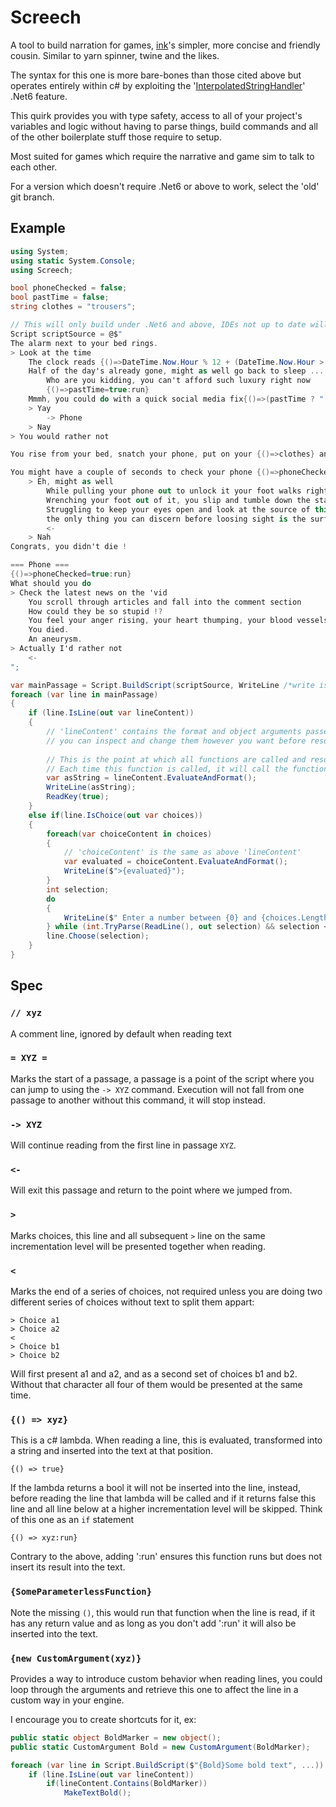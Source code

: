 ﻿# Screech

A tool to build narration for games, [ink](https://github.com/inkle/ink)'s simpler, 
more concise and friendly cousin. Similar to yarn spinner, twine and the likes.

The syntax for this one is more bare-bones than those cited above but operates entirely 
within c# by exploiting the 
'[InterpolatedStringHandler](https://docs.microsoft.com/en-us/dotnet/csharp/language-reference/proposals/csharp-10.0/improved-interpolated-strings)' 
.Net6 feature.

This quirk provides you with type safety, access to all of your project's variables and 
logic without having to parse things, build commands and all of the other boilerplate 
stuff those require to setup. 

Most suited for games which require the narrative and game sim to talk to each other.


For a version which doesn't require .Net6 or above to work, select the 'old' git branch.


## Example
```cs
using System;
using static System.Console;
using Screech;

bool phoneChecked = false;
bool pastTime = false;
string clothes = "trousers";

// This will only build under .Net6 and above, IDEs not up to date will show an error on this line but should build fine.
Script scriptSource = @$"
The alarm next to your bed rings.
> Look at the time 
	The clock reads {()=>DateTime.Now.Hour % 12 + (DateTime.Now.Hour > 12 ? "pm":"am")}
	Half of the day's already gone, might as well go back to sleep ... {()=>DateTime.Now.Hour>13}
		Who are you kidding, you can't afford such luxury right now
		{()=>pastTime=true:run}
	Mmmh, you could do with a quick social media fix{()=>(pastTime ? " though" : "")}, that might stir you out of your lethargy
	> Yay
		-> Phone
	> Nay
> You would rather not

You rise from your bed, snatch your phone, put on your {()=>clothes} and move towards the bathroom

You might have a couple of seconds to check your phone {()=>phoneChecked == false}
	> Eh, might as well
		While pulling your phone out to unlock it your foot walks right into a thick, cold liquid
		Wrenching your foot out of it, you slip and tumble down the stairs in front of you
		Struggling to keep your eyes open and look at the source of this surface,
		the only thing you can discern before loosing sight is the surface of your walls entirely covered by one single eye, looking straight at you ... 
		<-
	> Nah
Congrats, you didn't die !

=== Phone ===
{()=>phoneChecked=true:run}
What should you do
> Check the latest news on the 'vid
	You scroll through articles and fall into the comment section
	How could they be so stupid !?
	You feel your anger rising, your heart thumping, your blood vessels flooded with pressure.
	You died.
	An aneurysm.
> Actually I'd rather not
	<-
";

var mainPassage = Script.BuildScript(scriptSource, WriteLine /*write issues to console*/);
foreach (var line in mainPassage)
{
	if (line.IsLine(out var lineContent))
	{
		// 'lineContent' contains the format and object arguments passed to this line,
		// you can inspect and change them however you want before resolving content to string
		
		// This is the point at which all functions are called and resolved into a string
		// Each time this function is called, it will call the functions contained as well !
		var asString = lineContent.EvaluateAndFormat();
		WriteLine(asString);
		ReadKey(true);
	}
	else if(line.IsChoice(out var choices))
	{
		foreach(var choiceContent in choices)
		{
			// 'choiceContent' is the same as above 'lineContent'
			var evaluated = choiceContent.EvaluateAndFormat();
			WriteLine($">{evaluated}");
		}
		int selection;
		do
		{
			WriteLine($" Enter a number between {0} and {choices.Length - 1}");
		} while (int.TryParse(ReadLine(), out selection) && selection < 0 || selection >= choices.Length);
		line.Choose(selection);
	}
}
```

## Spec

### ``// xyz``
A comment line, ignored by default when reading text

### ``= XYZ =``
Marks the start of a passage, a passage is a point of the script where 
you can jump to using the ``-> XYZ`` command.
Execution will not fall from one passage to another without this command, it will stop instead.

### ``-> XYZ``
Will continue reading from the first line in passage ``XYZ``.

### ``<-``
Will exit this passage and return to the point where we jumped from.

### ``>``
Marks choices, this line and all subsequent ``>`` line on the same incrementation level 
will be presented together when reading.

### ``<``
Marks the end of a series of choices, not required unless you are 
doing two different series of choices without text to split them appart:
```
> Choice a1
> Choice a2
<
> Choice b1
> Choice b2
```
Will first present a1 and a2, and as a second set of choices b1 and b2.
Without that character all four of them would be presented at the same time.

### ``{() => xyz}``
This is a c# lambda. When reading a line, this is evaluated, transformed into a string 
and inserted into the text at that position.

``{() => true}``

If the lambda returns a bool it will not be inserted into the line, instead, 
before reading the line that lambda will be called and if it returns false this line and all
line below at a higher incrementation level will be skipped. Think of this one as an ``if`` statement

``{() => xyz:run}``

Contrary to the above, adding ':run' ensures this function runs but does not 
insert its result into the text.

### ``{SomeParameterlessFunction}``
Note the missing ``()``, this would run that function when the line is read,
if it has any return value and as long as you don't add ':run' it will also be
inserted into the text.

### ``{new CustomArgument(xyz)}``
Provides a way to introduce custom behavior when reading lines, you could loop 
through the arguments and retrieve this one to affect the line in a custom way in your engine.

I encourage you to create shortcuts for it, ex:
```cs
public static object BoldMarker = new object();
public static CustomArgument Bold = new CustomArgument(BoldMarker);

foreach (var line in Script.BuildScript($"{Bold}Some bold text", ...))
	if (line.IsLine(out var lineContent))
		if(lineContent.Contains(BoldMarker))
			MakeTextBold();
```
